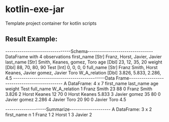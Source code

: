 # kotlin-exe-jar
Template project container for kotlin scripts

## Result Example:

--------------------------------Schema--------------------------------
DataFrame with 4 observations
first_name    [Str]  Franz, Horst, Javier, Javier
last_name     [Str]  Smith, Keanes, gomez, Toro
age           [Dbl]  23, 12, 35, 20
weight        [Dbl]  88, 70, 80, 90
Test          [Int]  0, 0, 0, 0
full_name     [Str]  Franz Smith, Horst Keanes, Javier gomez, Javier Toro
W_A_relation  [Dbl]  3.826, 5.833, 2.286, 4.5
---------------------------------------------Data Frame---------------------------------------------
A DataFrame: 4 x 7
    first_name   last_name   age   weight   Test      full_name   W_A_relation
1        Franz       Smith    23       88      0    Franz Smith          3.826
2        Horst      Keanes    12       70      0   Horst Keanes          5.833
3       Javier       gomez    35       80      0   Javier gomez          2.286
4       Javier        Toro    20       90      0    Javier Toro            4.5

--------------------Summarize--------------------
A DataFrame: 3 x 2
    first_name   n
1        Franz   1
2        Horst   1
3       Javier   2
